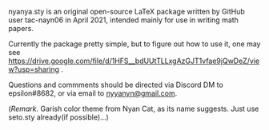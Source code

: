 nyanya.sty is an original open-source LaTeX package written by GitHub user tac-nayn06 in April 2021, intended mainly for use in writing math papers.

Currently the package pretty simple, but to figure out how to use it, one may see https://drive.google.com/file/d/1HFS__bdUUtTLLxgAzGJT1vfae9jQwDeZ/view?usp=sharing .

Questions and commments should be directed via Discord DM to epsilon#8682, or via email to nyyanyn@gmail.com.

(_Remark._ Garish color theme from Nyan Cat, as its name suggests. Just use seto.sty already(if possible)...)

